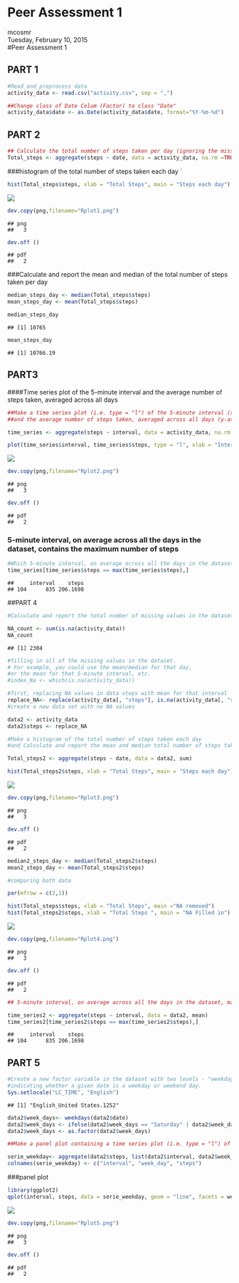 # Peer Assessment 1
mcosmr  
Tuesday, February 10, 2015  
#Peer Assessment 1
## PART 1

```r
#Read and preprocess data 
activity_data <- read.csv("activity.csv", sep = ",")

##Change class of Date Colum (Factor) to class "Date"
activity_data$date <- as.Date(activity_data$date, format="%Y-%m-%d")
```
## PART 2

```r
## Calculate the total number of steps taken per day (ignoring the missing values in the dataset)
Total_steps <- aggregate(steps ~ date, data = activity_data, na.rm =TRUE, sum)
```

###histogram of the total number of steps taken each day
`

```r
hist(Total_steps$steps, xlab = "Total Steps", main = "Steps each day")
```

![](peer_assesment1_files/figure-html/unnamed-chunk-3-1.png) 

```r
dev.copy(png,filename="Rplot1.png")
```

```
## png 
##   3
```

```r
dev.off ()
```

```
## pdf 
##   2
```
###Calculate and report the mean and median of the total number of steps taken per day
  

```r
median_steps_day <- median(Total_steps$steps)
mean_steps_day <- mean(Total_steps$steps)

median_steps_day
```

```
## [1] 10765
```

```r
mean_steps_day
```

```
## [1] 10766.19
```
## PART3
####Time series plot of the 5-minute interval and the average number of steps taken, averaged across all days 


```r
##Make a time series plot (i.e. type = "l") of the 5-minute interval (x-axis) 
##and the average number of steps taken, averaged across all days (y-axis)

time_series <- aggregate(steps ~ interval, data = activity_data, na.rm =TRUE, mean)

plot(time_series$interval, time_series$steps, type = "l", xlab = "Interval", ylab = "Average Steps")
```

![](peer_assesment1_files/figure-html/unnamed-chunk-5-1.png) 

```r
dev.copy(png,filename="Rplot2.png")
```

```
## png 
##   3
```

```r
dev.off ()
```

```
## pdf 
##   2
```
### 5-minute interval, on average across all the days in the dataset, contains the maximum number of steps


```r
#Which 5-minute interval, on average across all the days in the dataset, contains the maximum number of steps
time_series[time_series$steps == max(time_series$steps),]
```

```
##     interval    steps
## 104      835 206.1698
```

##PART 4

```r
#Calculate and report the total number of missing values in the dataset

NA_count <- sum(is.na(activity_data))
NA_count
```

```
## [1] 2304
```


```r
#filling in all of the missing values in the dataset. 
# For example, you could use the mean/median for that day,
#or the mean for that 5-minute interval, etc.
#index_Na <- which(is.na(activity_data))

#first, replacing NA values in data steps with mean for that interval
replace_NA<- replace(activity_data[, "steps"], is.na(activity_data[, "steps"])&activity_data$interval %in% time_series$interval , time_series[,"steps"])
#create a new data set with no NA values

data2 <- activity_data
data2$steps <- replace_NA
```


```r
#Make a histogram of the total number of steps taken each day 
#and Calculate and report the mean and median total number of steps taken per day.

Total_steps2 <- aggregate(steps ~ date, data = data2, sum)

hist(Total_steps2$steps, xlab = "Total Steps", main = "Steps each day")
```

![](peer_assesment1_files/figure-html/unnamed-chunk-9-1.png) 

```r
dev.copy(png,filename="Rplot3.png")
```

```
## png 
##   3
```

```r
dev.off ()
```

```
## pdf 
##   2
```

```r
median2_steps_day <- median(Total_steps2$steps)
mean2_steps_day <- mean(Total_steps2$steps)
```


```r
#comparing both data

par(mfrow = c(2,1))

hist(Total_steps$steps, xlab = "Total Steps", main ="NA removed")
hist(Total_steps2$steps, xlab = "Total Steps ", main = "NA Filled in")
```

![](peer_assesment1_files/figure-html/unnamed-chunk-10-1.png) 

```r
dev.copy(png,filename="Rplot4.png")
```

```
## png 
##   3
```

```r
dev.off ()
```

```
## pdf 
##   2
```

```r
## 5-minute interval, on average across all the days in the dataset, maximum number of steps

time_series2 <- aggregate(steps ~ interval, data = data2, mean)
time_series2[time_series2$steps == max(time_series2$steps),]
```

```
##     interval    steps
## 104      835 206.1698
```
## PART 5

```r
#Create a new factor variable in the dataset with two levels - "weekday" and "weekend" 
#indicating whether a given date is a weekday or weekend day.
Sys.setlocale("LC_TIME", "English")
```

```
## [1] "English_United States.1252"
```

```r
data2$week_days<- weekdays(data2$date)
data2$week_days <- ifelse(data2$week_days == "Saturday" | data2$week_days == "Sunday", "Weekend", "Weekday")
data2$week_days <- as.factor(data2$week_days)
```

```r
##Make a panel plot containing a time series plot (i.e. type = "l") of the 5-minute interval (x-axis) ##and the average number of steps taken, averaged across all weekday days or weekend days (y-axis). 

serie_weekday<- aggregate(data2$steps, list(data2$interval, data2$week_days), mean)
colnames(serie_weekday) <- c("interval", "week_day", "steps")
```
###panel plot

```r
library(ggplot2)
qplot(interval, steps, data = serie_weekday, geom = "line", facets = week_day~.)
```

![](peer_assesment1_files/figure-html/unnamed-chunk-13-1.png) 

```r
dev.copy(png,filename="Rplot5.png")
```

```
## png 
##   3
```

```r
dev.off ()
```

```
## pdf 
##   2
```

